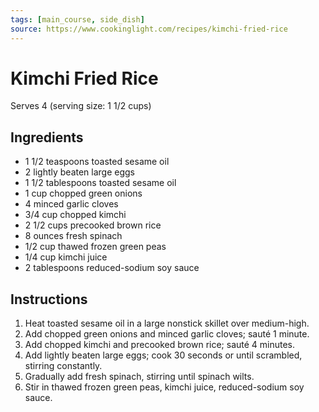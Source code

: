 ```yaml
---
tags: [main_course, side_dish]
source: https://www.cookinglight.com/recipes/kimchi-fried-rice
---
```


# Kimchi Fried Rice

Serves 4 (serving size: 1 1/2 cups)

## Ingredients

- 1 1/2 teaspoons toasted sesame oil
- 2 lightly beaten large eggs
- 1 1/2 tablespoons toasted sesame oil
- 1 cup chopped green onions
- 4 minced garlic cloves
- 3/4 cup chopped kimchi
- 2 1/2 cups precooked brown rice
- 8 ounces fresh spinach
- 1/2 cup thawed frozen green peas
- 1/4 cup kimchi juice
- 2 tablespoons reduced-sodium soy sauce

## Instructions

1. Heat toasted sesame oil in a large nonstick skillet over medium-high.
2. Add chopped green onions and minced garlic cloves; sauté 1 minute.
3. Add chopped kimchi and precooked brown rice; sauté 4 minutes.
4. Add lightly beaten large eggs; cook 30 seconds or until scrambled, stirring constantly.
5. Gradually add fresh spinach, stirring until spinach wilts.
6. Stir in thawed frozen green peas, kimchi juice, reduced-sodium soy sauce.

